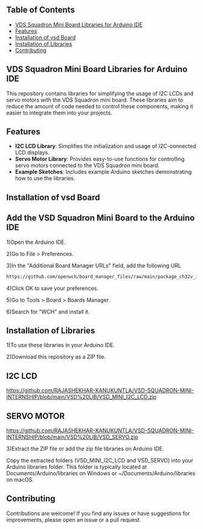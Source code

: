 ## Table of Contents

- [VDS Squadron Mini Board Libraries for Arduino IDE](#VDSSquadronMiniBoardLibrariesforArduinoIDE)
- [Features](#features)
- [Installation of vsd Board](#Installation-of-vsd-Board)
- [Installation of Libraries](#Installation-of-Libraries)
- [Contributing](#Contributing) 

## VDS Squadron Mini Board Libraries for Arduino IDE
This repository contains libraries for simplifying the usage of I2C LCDs and servo motors with the VDS Squadron mini board. 
These libraries aim to reduce the amount of code needed to control these components, making it easier to integrate them into your projects.

## Features

- **I2C LCD Library**: Simplifies the initialization and usage of I2C-connected LCD displays.
- **Servo Motor Library**: Provides easy-to-use functions for controlling servo motors connected to the VDS Squadron mini board.
- **Example Sketches**: Includes example Arduino sketches demonstrating how to use the libraries.


## Installation of vsd Board
## Add the VSD Squadron Mini Board to the Arduino IDE

1)Open the Arduino IDE.

2)Go to File > Preferences.

3)In the "Additional Board Manager URLs" field, add the following URL


```sh
https://github.com/openwch/board_manager_files/raw/main/package_ch32v_index.json
```

4)Click OK to save your preferences.

5)Go to Tools > Board > Boards Manager.

6)Search for "WCH" and install it.

## Installation of Libraries

1)To use these libraries in your Arduino IDE.

2)Download this repository as a ZIP file.

## I2C LCD 

https://github.com/RAJASHEKHAR-KANUKUNTLA/VSD-SQUADRON-MINI-INTERNSHIP/blob/main/VSD%20LIB/VSD_MINI_I2C_LCD.zip

## SERVO MOTOR

https://github.com/RAJASHEKHAR-KANUKUNTLA/VSD-SQUADRON-MINI-INTERNSHIP/blob/main/VSD%20LIB/VSD_SERVO.zip

3)Extract the ZIP file or add the zip file libraries on Arduino IDE.

Copy the extracted folders (VSD_MINI_I2C_LCD and VSD_SERVO) into your Arduino libraries folder. 
This folder is typically located at Documents/Arduino/libraries on Windows or ~/Documents/Arduino/libraries on macOS.


## Contributing

Contributions are welcome! If you find any issues or have suggestions for improvements, please open an issue or a pull request.



